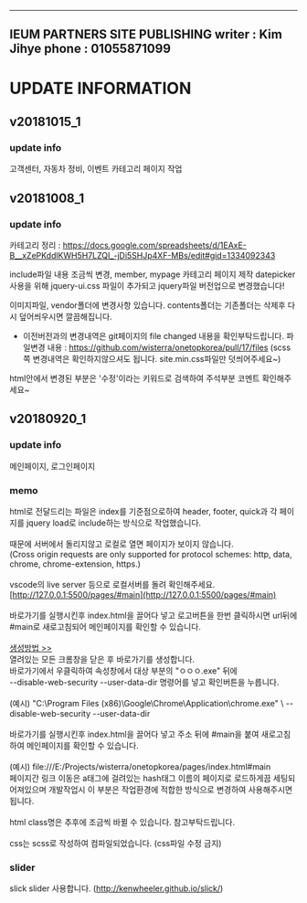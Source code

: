 ---------------------------------------------------------
IEUM PARTNERS SITE PUBLISHING
writer :  Kim Jihye
phone : 01055871099
---------------------------------------------------------
# UPDATE INFORMATION

## v20181015_1

### update info
고객센터, 자동차 정비, 이벤트 카테고리 페이지 작업



## v20181008_1

### update info
카테고리 정리 : https://docs.google.com/spreadsheets/d/1EAxE-B__xZePKddlKWH5H7LZQI_-jDi5SHJp4XF-MBs/edit#gid=1334092343

include파일 내용 조금씩 변경, member, mypage 카테고리 페이지 제작
datepicker사용을 위해 jquery-ui.css 파일이 추가되고 jquery파일 버전업으로 변경했습니다!

이미지파일, vendor폴더에 변경사항 있습니다.
contents폴더는 기존폴더는 삭제후 다시 덮어씌우시면 깔끔해집니다.

* 이전버전과의 변경내역은 git페이지의 file changed 내용을 확인부탁드립니다.
파일변경 내용 : https://github.com/wisterra/onetopkorea/pull/17/files
(scss쪽 변경내역은 확인하지않으셔도 됩니다. site.min.css파일만 덧씌어주세요~)

html안에서 변경된 부분은 '수정'이라는 키워드로 검색하여 주석부분 코멘트 확인해주세요~



## v20180920_1

### update info
메인페이지, 로그인페이지

### memo
html로 전달드리는 파일은 index를 기준점으로하여 header, footer, quick과 각 페이지를 jquery load로 include하는 방식으로 작업했습니다.\
\
때문에 서버에서 돌리지않고 로컬로 열면 페이지가 보이지 않습니다.\
(Cross origin requests are only supported for protocol schemes: http, data, chrome, chrome-extension, https.)\
\
vscode의 live server 등으로 로컬서버를 돌려 확인해주세요.\
[http://127.0.0.1:5500/pages/#main](http://127.0.0.1:5500/pages/#main) \
\
바로가기를 실행시킨후 index.html을 끌어다 넣고 로고버튼을 한번 클릭하시면 url뒤에 #main로 새로고침되어 메인페이지를 확인할 수 있습니다. \
\
[생성방법 >>](http://goni9071.tistory.com/entry/크롬-로컬에서-ajax-테스트하기)\
열려있는 모든 크롬창을 닫은 후 바로가기를 생성합니다.\
바로가기에서 우클릭하여 속성창에서 대상 부분의 "ㅇㅇㅇ.exe" 뒤에 \
--disable-web-security --user-data-dir 명령어를 넣고 확인버튼을 누릅니다.\
\
(예시) "C:\Program Files (x86)\Google\Chrome\Application\chrome.exe" \ --disable-web-security --user-data-dir \
\
바로가기를 실행시킨후 index.html을 끌어다 넣고 주소 뒤에 #main을 붙여 새로고침하여 메인페이지를 확인할 수 있습니다. \
\
(예시) file:///E:/Projects/wisterra/onetopkorea/pages/index.html#main
\
페이지간 링크 이동은 a태그에 걸려있는 hash태그 이름의 페이지로 로드하게끔 세팅되어져있으며 개발작업시 이 부분은 작업환경에 적합한 방식으로 변경하여 사용해주시면 됩니다.\
\
html class명은 추후에 조금씩 바뀔 수 있습니다. 참고부탁드립니다.\
\
css는 scss로 작성하여 컴파일되었습니다. (css파일 수정 금지)

### slider
slick slider 사용합니다. (http://kenwheeler.github.io/slick/)